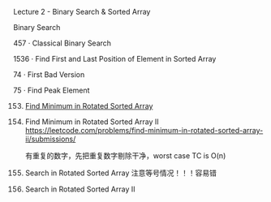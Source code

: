 Lecture 2 - Binary Search & Sorted Array


Binary Search

457 · Classical Binary Search

1536 · Find First and Last Position of Element in Sorted Array

74 · First Bad Version

75 · Find Peak Element

153. [Find Minimum in Rotated Sorted Array](https://leetcode.com/problems/find-minimum-in-rotated-sorted-array/)

154. Find Minimum in Rotated Sorted Array II   https://leetcode.com/problems/find-minimum-in-rotated-sorted-array-ii/submissions/

     有重复的数字，先把重复数字剔除干净，worst case TC is O(n)

33. Search in Rotated Sorted Array
    注意等号情况！！！容易错

81. Search in Rotated Sorted Array II



